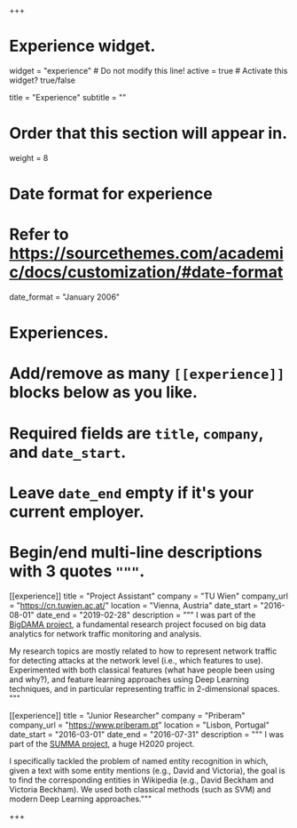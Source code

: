 +++
# Experience widget.
widget = "experience"  # Do not modify this line!
active = true  # Activate this widget? true/false

title = "Experience"
subtitle = ""

# Order that this section will appear in.
weight = 8

# Date format for experience
#   Refer to https://sourcethemes.com/academic/docs/customization/#date-format
date_format = "January 2006"

# Experiences.
#   Add/remove as many `[[experience]]` blocks below as you like.
#   Required fields are `title`, `company`, and `date_start`.
#   Leave `date_end` empty if it's your current employer.
#   Begin/end multi-line descriptions with 3 quotes `"""`.
[[experience]]
  title = "Project Assistant"
  company = "TU Wien"
  company_url = "https://cn.tuwien.ac.at/"
  location = "Vienna, Austria"
  date_start = "2016-08-01"
  date_end = "2019-02-28"
  description = """
  I was part of the [BigDAMA project](https://bigdama.ait.ac.at/), a fundamental research project focused on big data analytics for network traffic monitoring and analysis.

  My research topics are mostly related to how to represent network traffic for detecting attacks at the
network level (i.e., which features to use). Experimented with both classical features (what have people
been using and why?), and feature learning approaches using Deep Learning techniques, and in particular
representing traffic in 2-dimensional spaces.
  """

[[experience]]
  title = "Junior Researcher"
  company = "Priberam"
  company_url = "https://www.priberam.pt"
  location = "Lisbon, Portugal"
  date_start = "2016-03-01"
  date_end = "2016-07-31"
  description = """
  I was part of the [SUMMA project](http://summa-project.eu/), a huge H2020 project.

  I specifically tackled the problem of named entity recognition in which, given a text with some entity mentions
(e.g., David and Victoria), the goal is to find the corresponding entities in Wikipedia (e.g., David Beckham and
Victoria Beckham). We used both classical methods (such as SVM) and modern Deep Learning approaches."""

+++
